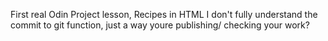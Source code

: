 First real Odin Project lesson, Recipes in HTML
I don't fully understand the commit to git function, just a way youre publishing/ checking your work?

